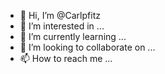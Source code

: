 - 👋 Hi, I’m @Carlpfitz
- 👀 I’m interested in ...
- 🌱 I’m currently learning ...
- 💞️ I’m looking to collaborate on ...
- 📫 How to reach me ...

<!---
Carlpfitz/Carlpfitz is a ✨ special ✨ repository because its `README.md` (this file) appears on your GitHub profile.
You can click the Preview link to take a look at your changes.
--->
